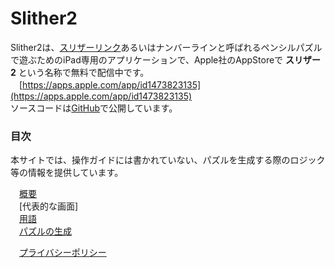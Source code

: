 # Slither2
Slither2は、[スリザーリンク](http://ja.wikipedia.org/wiki/スリザーリンク)あるいはナンバーラインと呼ばれるペンシルパズルで遊ぶためのiPad専用のアプリケーションで、Apple社のAppStoreで **スリザー2** という名称で無料で配信中です。  
　[https://apps.apple.com/app/id1473823135](https://apps.apple.com/app/id1473823135)  
ソースコードは[GitHub](https://github.com/kj-oz/Slither2)で公開しています。

### 目次

本サイトでは、操作ガイドには書かれていない、パズルを生成する際のロジック等の情報を提供しています。

　[概要](./general.html)  
　[代表的な画面]  
　[用語](./terms.html)  
　[パズルの生成](./generation.html)

　[プライバシーポリシー](./privacy.html)

